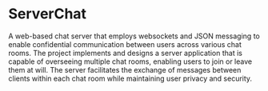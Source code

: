 # ServerChat
A web-based chat server that employs websockets and JSON messaging to enable confidential communication between users across various chat rooms. The project implements and designs a server application that is capable of overseeing multiple chat rooms, enabling users to join or leave them at will. The server facilitates the exchange of messages between clients within each chat room while maintaining user privacy and security.
